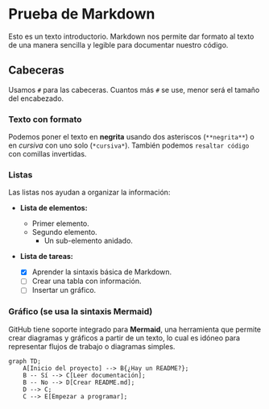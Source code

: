 # Prueba de Markdown

Esto es un texto introductorio. Markdown nos permite dar formato al texto de una manera sencilla y legible para documentar nuestro código.

## Cabeceras

Usamos `#` para las cabeceras. Cuantos más `#` se use, menor será el tamaño del encabezado.

### Texto con formato

Podemos poner el texto en **negrita** usando dos asteriscos (`**negrita**`) o en *cursiva* con uno solo (`*cursiva*`). También podemos `resaltar código` con comillas invertidas.

### Listas

Las listas nos ayudan a organizar la información:

* **Lista de elementos:**
    * Primer elemento.
    * Segundo elemento.
        * Un sub-elemento anidado.

* **Lista de tareas:**
    - [x] Aprender la sintaxis básica de Markdown.
    - [ ] Crear una tabla con información.
    - [ ] Insertar un gráfico.

### Gráfico (se usa la sintaxis Mermaid)

GitHub tiene soporte integrado para **Mermaid**, una herramienta que permite crear diagramas y gráficos a partir de un texto, lo cual es idóneo para representar flujos de trabajo o diagramas simples.

```mermaid
graph TD;
    A[Inicio del proyecto] --> B{¿Hay un README?};
    B -- Sí --> C[Leer documentación];
    B -- No --> D[Crear README.md];
    D --> C;
    C --> E[Empezar a programar];

